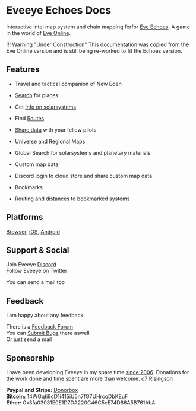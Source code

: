 # Eveeye Echoes Docs

   
Interactive intel map system and chain mapping forfor [Eve Echoes](https://www.eveechoes.com/). A game in the world of [Eve Online](https://www.eveonline.com/signup?invc=fcca28f2-af9d-4435-90e7-b7209bc66497).

!!! Warning "Under Construction"
    This documentation was copied from the Eve Online version and is still being re-worked to fit the Echoes version. 

## Features

 - Travel and tactical companion of New Eden
 - [Search](https://eveeyeechoes.readthedocs.io/en/latest/ui/search/) for places
  - Get [Info on solarsystems](https://eveeyeechoes.readthedocs.io/en/latest/ui/solarsystem-info/)
 - Find [Routes](https://eveeyeechoes.readthedocs.io/en/latest/sync/waypoints/) 
 - [Share data](https://eveeyeechoes.readthedocs.io/en/latest/data/database/) with your fellow pilots

 - Universe and Regional Maps
 - Global Search for solarsystems and planetary materials
 - Custom map data
 - Discord login to cloud store and share custom map data
 - Bookmarks
 - Routing and distances to bookmarked systems

## Platforms

[Browser](https://echoes.eveeye.com), [iOS](https://apps.apple.com/us/app/eveeye-for-eve-online/id1163904317), [Android](https://play.google.com/store/apps/details?id=com.eveeye&hl=en) 

## Support & Social

Join Eveeye <a href="https://discord.gg/S3yAUJMZQx">Discord</a><br>
Follow Eveeye on <a href="twitter://user?screen_name=eveeyemaps" style="text-decoration:none;pointer-events:all"><span class="help_links">Twitter</span></a><br>
<!-- Join Eveeye on <a href="slack://channel?team=T03CDJ6FV&id=C49UXSC73" style="text-decoration:none;pointer-events:all"><span class="help_links">Tweetfleet Slack</span></a><br>-->
You can <a href="mailto:risingson@eveeye.com" style="text-decoration:none;pointer-events:all"><span class="help_links">send a mail</span></a> too

## Feedback
I am happy about any feedback.

There is a [Feedback Forum](https://feedback.userreport.com/ad67f34b-9307-4c42-9cff-b38c932cc732/#ideas/popular)<br>
You can [Submit Bugs](https://feedback.userreport.com/7ab42bbb-8bf8-4955-9573-c0b1213b1ba7/#submit/bug) there aswell<br>
Or just <a href="mailto:risingson@eveeye.com" style="text-decoration:none;pointer-events:all"><span class="help_links">send a mail</span></a>

## Sponsorship
I have been developing Eveeye in my spare time [since 2006](https://eveeye.readthedocs.io/en/latest/history/).
Donations for the work done and time spent are more than welcome.
o7 Risingson

**Paypal and Stripe:**  [Donorbox](https://donorbox.org/eveeye-echoes)<br>
**Bitcoin:**  14WGqti9cD1i415iU5n7fG7UHrcqDbKEuF<br>
**Ether:**  0x3fa03031E0E1D7DA220C46C5cE74D86A5B761AbA<br>



<!--stackedit_data:
eyJoaXN0b3J5IjpbLTI1ODU0NTA1LC03MTAzNDgzODQsMTQ0NT
M2Nzk0NywtMTYxNTY5MDAzOSwtNDQwMTg1MDczLC05NDUxOTM5
ODUsLTE4MjM0MTMyNzYsLTg2MDA0MjczNiw5MTg1MTM3NTIsMT
Q5MDI4NjQ4MSwxNDYzODczOTY0LDE2NzAyNTU1MzAsMTA2NjE1
NTEyMiwtMTQyMzIyMDksLTE0NDM4NzcyMjZdfQ==
-->